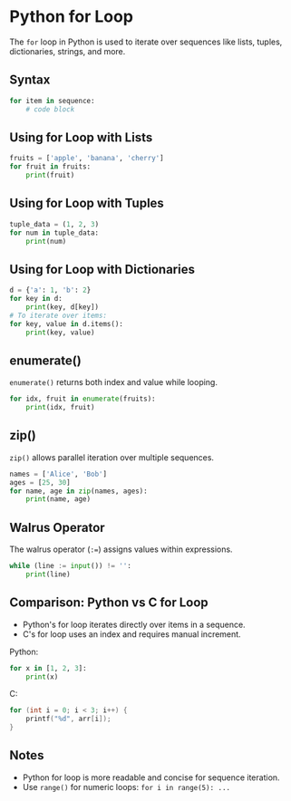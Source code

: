 # Python for Loop

The `for` loop in Python is used to iterate over sequences like lists, tuples, dictionaries, strings, and more.

## Syntax
```python
for item in sequence:
    # code block
```

## Using for Loop with Lists
```python
fruits = ['apple', 'banana', 'cherry']
for fruit in fruits:
    print(fruit)
```

## Using for Loop with Tuples
```python
tuple_data = (1, 2, 3)
for num in tuple_data:
    print(num)
```

## Using for Loop with Dictionaries
```python
d = {'a': 1, 'b': 2}
for key in d:
    print(key, d[key])
# To iterate over items:
for key, value in d.items():
    print(key, value)
```

## enumerate()
`enumerate()` returns both index and value while looping.
```python
for idx, fruit in enumerate(fruits):
    print(idx, fruit)
```

## zip()
`zip()` allows parallel iteration over multiple sequences.
```python
names = ['Alice', 'Bob']
ages = [25, 30]
for name, age in zip(names, ages):
    print(name, age)
```

## Walrus Operator
The walrus operator (`:=`) assigns values within expressions.
```python
while (line := input()) != '':
    print(line)
```

## Comparison: Python vs C for Loop
- Python's for loop iterates directly over items in a sequence.
- C's for loop uses an index and requires manual increment.

Python:
```python
for x in [1, 2, 3]:
    print(x)
```
C:
```c
for (int i = 0; i < 3; i++) {
    printf("%d", arr[i]);
}
```

## Notes
- Python for loop is more readable and concise for sequence iteration.
- Use `range()` for numeric loops: `for i in range(5): ...`
